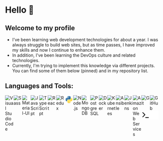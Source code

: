 # Hello 👋 

## Welcome to my profile

- I've been learning web development technologies for about a year. I was always struggle to build web sites, but as time passes, I have improved my skills and now I continue to enhance them.
- In addition, I've been learning the DevOps culture and related technologies.
- Currently, I'm trying to implement this knowledge via different projects. You can find some of them below (pinned) and in my repository list.

<!--
Here are some ideas to get you started:

- 🔭 I’m currently working on ...
- 🌱 I’m currently learning ...
- 👯 I’m looking to collaborate on ...
- 🤔 I’m looking for help with ...
- 💬 Ask me about ...
- 📫 How to reach me: ...
- 😄 Pronouns: ...
- ⚡ Fun fact: ...
-->

## Languages and Tools:

<img align="left" alt="Visual Studio Code" width="28px" src="https://cdn.jsdelivr.net/gh/devicons/devicon/icons/vscode/vscode-original.svg" />
<!-- <img align="left" alt="HTML5" width="28px" src="https://cdn.jsdelivr.net/gh/devicons/devicon/icons/html5/html5-original.svg" /> -->
<!-- <img align="left" alt="CSS3" width="28px" src="https://cdn.jsdelivr.net/gh/devicons/devicon/icons/css3/css3-original.svg" /> -->
<img align="left" alt="Sass" width="28px" src="https://cdn.jsdelivr.net/gh/devicons/devicon/icons/sass/sass-original.svg" />
<img align="left" alt="Material-UI" width="28px" src="https://cdn.jsdelivr.net/gh/devicons/devicon/icons/materialui/materialui-original.svg" />
<img align="left" alt="JavaScript" width="28px" src="https://cdn.jsdelivr.net/gh/devicons/devicon/icons/javascript/javascript-original.svg" />
<img align="left" alt="TypeScript" width="28px" src="https://cdn.jsdelivr.net/gh/devicons/devicon/icons/typescript/typescript-original.svg" />
<img align="left" alt="React" width="28px" src="https://cdn.jsdelivr.net/gh/devicons/devicon/icons/react/react-original.svg" />
<img align="left" alt="Redux" width="28px" src="https://cdn.jsdelivr.net/gh/devicons/devicon/icons/redux/redux-original.svg" />
<img align="left" alt="Python" width="28px" src="./img/python.svg" />
<img align="left" alt="Node.js" width="28px" src="https://cdn.jsdelivr.net/gh/devicons/devicon/icons/nodejs/nodejs-original.svg" />
<!-- <img align="left" alt="Express.js" width="28px" src="https://cdn.jsdelivr.net/gh/devicons/devicon/icons/express/express-original.svg" /> -->
<img align="left" alt="MongoDB" width="28px" src="https://cdn.jsdelivr.net/gh/devicons/devicon/icons/mongodb/mongodb-original.svg" />
<img align="left" alt="PostgreSQL" width="28px" src="https://cdn.jsdelivr.net/gh/devicons/devicon/icons/postgresql/postgresql-original.svg" />

<!-- <img align="left" alt="Webpack" width="28px" src="https://cdn.jsdelivr.net/gh/devicons/devicon/icons/webpack/webpack-original.svg" /> -->
<!-- <img align="left" alt="Babel" width="28px" src="https://cdn.jsdelivr.net/gh/devicons/devicon/icons/babel/babel-original.svg" /> -->
<!-- <img align="left" alt="ESLint" width="28px" src="https://cdn.jsdelivr.net/gh/devicons/devicon/icons/eslint/eslint-original.svg" /> -->

<img align="left" alt="Docker" width="28px" src="https://cdn.jsdelivr.net/gh/devicons/devicon/icons/docker/docker-original.svg" />
<img align="left" alt="Kubernetes" width="28px" src="https://cdn.jsdelivr.net/gh/devicons/devicon/icons/kubernetes/kubernetes-plain.svg" />
<img align="left" alt="Ansible" width="28px" src="https://cdn.jsdelivr.net/gh/devicons/devicon/icons/ansible/ansible-original.svg" />
<img align="left" alt="Jenkins" width="28px" src="https://cdn.jsdelivr.net/gh/devicons/devicon/icons/jenkins/jenkins-original.svg" />
<img align="left" alt="Amazon Web Services" width="28px" src="https://cdn.jsdelivr.net/gh/devicons/devicon/icons/amazonwebservices/amazonwebservices-original.svg" />

<img align="left" alt="Git" width="28px" src="https://cdn.jsdelivr.net/gh/devicons/devicon/icons/git/git-original.svg" />
<img align="left" alt="GitHub" width="28px" src="https://user-images.githubusercontent.com/3369400/139448065-39a229ba-4b06-434b-bc67-616e2ed80c8f.png" />
<!-- <img align="left" alt="Figma" width="28px" src="https://cdn.jsdelivr.net/gh/devicons/devicon/icons/figma/figma-original.svg" /> -->

<img align="left" alt="Terminal" width="28px" src="./img/terminal-light.svg" />
<img align="left" alt="Terminal" width="28px" src="./img/terminal-dark.svg" />
